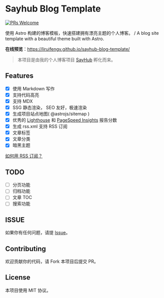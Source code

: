 # Sayhub Blog Template

[![PRs Welcome](https://img.shields.io/badge/PRs-welcome-brightgreen.svg)](https://github.com/liruifengv/sayhub-blog-template/pulls)

使用 Astro 构建的博客模板，快速搭建拥有漂亮主题的个人博客。 / A blog site template with a beautiful theme
built with Astro.

**在线预览**：https://liruifengv.github.io/sayhub-blog-template/

> 本项目是由我的个人博客项目 [SayHub](https://github.com/liruifengv/sayhub) 孵化而来。

## Features

- [x] 使用 Markdown 写作
- [x] 支持代码高亮
- [x] 支持 MDX
- [x] SSG 静态渲染， SEO 友好，极速渲染
- [x] 生成项目站点地图( @astrojs/sitemap )
- [x] 优秀的 [Lighthouse](https://web.dev/measure/) 和
      [PageSpeed Insights](https://pagespeed.web.dev/) 报告分数
- [x] 生成 rss.xml 支持 RSS 订阅
- [x] 文章标签
- [x] 文章分类
- [x] 暗黑主题

[如何用 RSS 订阅？](https://zhuanlan.zhihu.com/p/55026716)

## TODO

- [ ] 分页功能
- [ ] 归档功能
- [ ] 文章 TOC
- [ ] 搜索功能

## ISSUE

如果你有任何问题，请提 [Issue](https://github.com/liruifengv/sayhub-blog-template/issues)。

## Contributing

欢迎贡献你的代码，请 Fork 本项目后提交 PR。

## License

本项目使用 MIT 协议。
